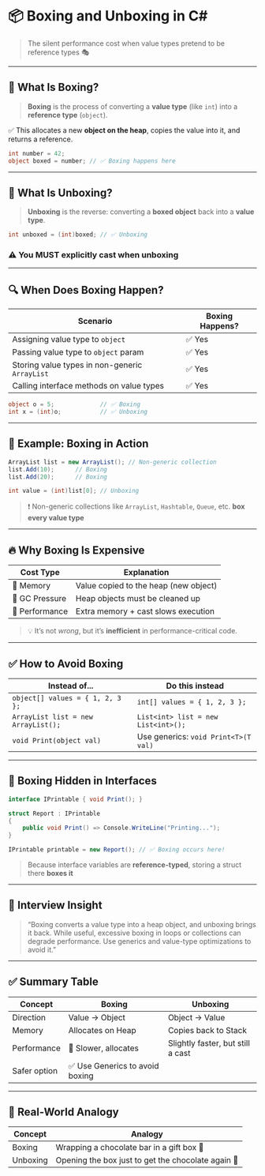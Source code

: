 # 📦 **Boxing and Unboxing in C#**

> The silent performance cost when value types pretend to be reference types 🎭

---

## 🧠 What Is Boxing?

> **Boxing** is the process of converting a **value type** (like `int`) into a **reference type** (`object`).

✅ This allocates a new **object on the heap**, copies the value into it, and returns a reference.

```csharp
int number = 42;
object boxed = number; // ✅ Boxing happens here
```

---

## 🧯 What Is Unboxing?

> **Unboxing** is the reverse: converting a **boxed object** back into a **value type**.

```csharp
int unboxed = (int)boxed; // ✅ Unboxing
```

### ⚠️ You MUST explicitly cast when unboxing

---

## 🔍 When Does Boxing Happen?

| Scenario                                       | Boxing Happens? |
| ---------------------------------------------- | --------------- |
| Assigning value type to `object`               | ✅ Yes          |
| Passing value type to `object` param           | ✅ Yes          |
| Storing value types in non-generic `ArrayList` | ✅ Yes          |
| Calling interface methods on value types       | ✅ Yes          |

```csharp
object o = 5;             // ✅ Boxing
int x = (int)o;           // ✅ Unboxing
```

---

## 🧱 Example: Boxing in Action

```csharp
ArrayList list = new ArrayList(); // Non-generic collection
list.Add(10);      // Boxing
list.Add(20);      // Boxing

int value = (int)list[0]; // Unboxing
```

> ❗ Non-generic collections like `ArrayList`, `Hashtable`, `Queue`, etc. **box every value type**

---

## 🔥 Why Boxing Is Expensive

| Cost Type      | Explanation                           |
| -------------- | ------------------------------------- |
| 🧠 Memory      | Value copied to the heap (new object) |
| 🧹 GC Pressure | Heap objects must be cleaned up       |
| 🐌 Performance | Extra memory + cast slows execution   |

> 💡 It’s not _wrong_, but it’s **inefficient** in performance-critical code.

---

## ✅ How to Avoid Boxing

| Instead of...                       | Do this instead                      |
| ----------------------------------- | ------------------------------------ |
| `object[] values = { 1, 2, 3 };`    | `int[] values = { 1, 2, 3 };`        |
| `ArrayList list = new ArrayList();` | `List<int> list = new List<int>();`  |
| `void Print(object val)`            | Use generics: `void Print<T>(T val)` |

---

## 🧪 Boxing Hidden in Interfaces

```csharp
interface IPrintable { void Print(); }

struct Report : IPrintable
{
    public void Print() => Console.WriteLine("Printing...");
}

IPrintable printable = new Report(); // ✅ Boxing occurs here!
```

> Because interface variables are **reference-typed**, storing a struct there **boxes it**

---

## 💬 Interview Insight

> “Boxing converts a value type into a heap object, and unboxing brings it back. While useful, excessive boxing in loops or collections can degrade performance. Use generics and value-type optimizations to avoid it.”

---

## ✅ Summary Table

| Concept      | Boxing                          | Unboxing                          |
| ------------ | ------------------------------- | --------------------------------- |
| Direction    | Value → Object                  | Object → Value                    |
| Memory       | Allocates on Heap               | Copies back to Stack              |
| Performance  | 🐢 Slower, allocates            | Slightly faster, but still a cast |
| Safer option | ✅ Use Generics to avoid boxing |                                   |

---

## 🧠 Real-World Analogy

| Concept  | Analogy                                            |
| -------- | -------------------------------------------------- |
| Boxing   | Wrapping a chocolate bar in a gift box 🎁          |
| Unboxing | Opening the box just to get the chocolate again 🍫 |
